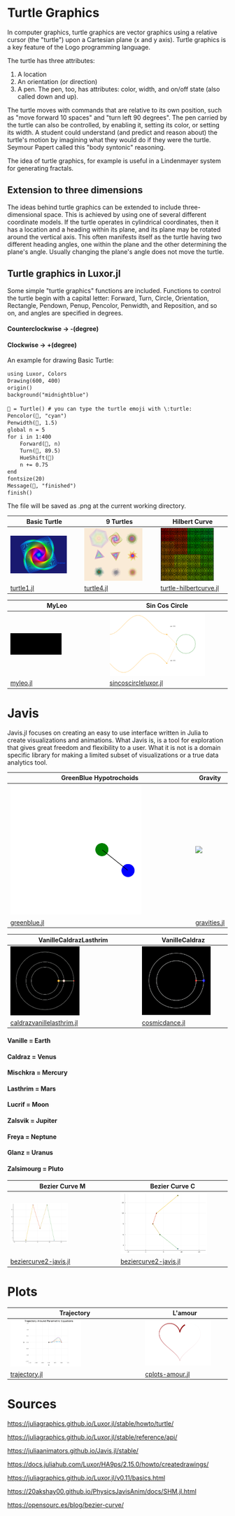 # Turtle Graphics
In computer graphics, turtle graphics are vector graphics using a relative cursor (the "turtle") upon a Cartesian plane (x and y axis). Turtle graphics is a key feature of the Logo programming language.

The turtle has three attributes: 
1. A location
2. An orientation (or direction)
3. A pen. The pen, too, has attributes: color, width, and on/off state (also called down and up). 

The turtle moves with commands that are relative to its own position, such as "move forward 10 spaces" and "turn left 90 degrees". The pen carried by the turtle can also be controlled, by enabling it, setting its color, or setting its width. A student could understand (and predict and reason about) the turtle's motion by imagining what they would do if they were the turtle. Seymour Papert called this "body syntonic" reasoning. 

The idea of turtle graphics, for example is useful in a Lindenmayer system for generating fractals. 

## Extension to three dimensions
The ideas behind turtle graphics can be extended to include three-dimensional space. This is achieved by using one of several different coordinate models. If the turtle operates in cylindrical coordinates, then it has a location and a heading within its plane, and its plane may be rotated around the vertical axis. This often manifests itself as the turtle having two different heading angles, one within the plane and the other determining the plane's angle. Usually changing the plane's angle does not move the turtle. 

## Turtle graphics in Luxor.jl
Some simple "turtle graphics" functions are included. Functions to control the turtle begin with a capital letter: Forward, Turn, Circle, Orientation, Rectangle, Pendown, Penup, Pencolor, Penwidth, and Reposition, and so on, and angles are specified in degrees.

#### Counterclockwise -> -(degree)
#### Clockwise -> +(degree)

An example for drawing Basic Turtle:
```
using Luxor, Colors
Drawing(600, 400)
origin()
background("midnightblue")

🐢 = Turtle() # you can type the turtle emoji with \:turtle:
Pencolor(🐢, "cyan")
Penwidth(🐢, 1.5)
global n = 5
for i in 1:400
    Forward(🐢, n)
    Turn(🐢, 89.5)
    HueShift(🐢)
    n += 0.75
end
fontsize(20)
Message(🐢, "finished")
finish()
```
The file will be saved as .png at the current working directory.


| Basic Turtle | 9 Turtles | Hilbert Curve |
| ------------- | ------------- | ------------- |
| <img src="https://github.com/glanzkaiser/glanzshamzs/blob/main/Julia/images/turtle1.png" width="83%"> | <img src="https://github.com/glanzkaiser/glanzshamzs/blob/main/Julia/images/turtle2.png" width="83%"> | <img src="https://github.com/glanzkaiser/glanzshamzs/blob/main/Julia/images/turtle3.png" width="83%"> | 
| <a href="https://github.com/glanzkaiser/glanzshamzs/blob/main/Julia/Animations/turtle1.jl">turtle1.jl</a> | <a href="https://github.com/glanzkaiser/glanzshamzs/blob/main/Julia/Animations/turtle4.jl">turtle4.jl</a> | <a href="https://github.com/glanzkaiser/glanzshamzs/blob/main/Julia/Animations/turtle-hilbertcurve.jl">turtle-hilbertcurve.jl</a> | 


| MyLeo | Sin Cos Circle | 
| ------------- | ------------- | 
| <img src="https://github.com/glanzkaiser/glanzshamzs/blob/main/Julia/images/myleo.gif" width="55%"> | <img src="https://github.com/glanzkaiser/glanzshamzs/blob/main/Julia/images/sincos%20trig%20white.gif" width="83%"> | 
| <a href="https://github.com/glanzkaiser/glanzshamzs/blob/main/Julia/Animations/myleo.jl">myleo.jl</a> | <a href="https://github.com/glanzkaiser/glanzshamzs/blob/main/Julia/Animations/sincoscircleluxor.jl">sincoscircleluxor.jl</a> | 

# Javis
Javis.jl focuses on creating an easy to use interface written in Julia to create visualizations and animations. What Javis is, is a tool for exploration that gives great freedom and flexibility to a user. What it is not is a domain specific library for making a limited subset of visualizations or a true data analytics tool.


|  GreenBlue Hypotrochoids | Gravity |
| ------------- | ------------- |
| <img src="https://github.com/glanzkaiser/glanzshamzs/blob/main/Julia/images/greenblue.gif" width="73%"> | <img src="https://github.com/glanzkaiser/glanzshamzs/blob/main/Julia/images/gravities.gif" width="73%"> | 
| <a href="https://github.com/glanzkaiser/glanzshamzs/blob/main/Julia/Animations/greenblue.jl">greenblue.jl</a> | <a href="https://github.com/glanzkaiser/glanzshamzs/blob/main/Julia/Animations/gravities.jl">gravities.jl</a> | 

| VanilleCaldrazLasthrim | VanilleCaldraz | 
| ------------- | ------------- | 
| <img src="https://github.com/glanzkaiser/glanzshamzs/blob/main/Julia/images/vcl_dance.gif" width="55%"> | <img src="https://github.com/glanzkaiser/glanzshamzs/blob/main/Julia/images/cosmic_dance2.gif" width="83%"> | 
| <a href="https://github.com/glanzkaiser/glanzshamzs/blob/main/Julia/Animations/caldrazvanillelasthrim.jl">caldrazvanillelasthrim.jl</a> | <a href="https://github.com/glanzkaiser/glanzshamzs/blob/main/Julia/Animations/cosmicdance.jl">cosmicdance.jl</a> | 

#### Vanille = Earth      
#### Caldraz = Venus      
#### Mischkra = Mercury
#### Lasthrim = Mars      
#### Lucrif = Moon
#### Zalsvik = Jupiter
#### Freya = Neptune     
#### Glanz = Uranus 
#### Zalsimourg = Pluto 

| Bezier Curve M | Bezier Curve C | 
| ------------- | ------------- | 
| <img src="https://github.com/glanzkaiser/glanzshamzs/blob/main/Julia/images/bezier_d2-1.gif" width="55%"> | <img src="https://github.com/glanzkaiser/glanzshamzs/blob/main/Julia/images/bezier_c.gif" width="83%"> | 
| <a href="https://github.com/glanzkaiser/glanzshamzs/edit/main/Julia/Animations/beziercurve2-javis.jl">beziercurve2-javis.jl</a> | <a href="https://github.com/glanzkaiser/glanzshamzs/edit/main/Julia/Animations/beziercurve2-javis.jl">beziercurve2-javis.jl</a> | 

# Plots
| Trajectory | L'amour | 
| ------------- | ------------- | 
| <img src="https://github.com/glanzkaiser/glanzshamzs/blob/main/Julia/images/trajectory.gif" width="55%"> | <img src="https://github.com/glanzkaiser/glanzshamzs/blob/main/Julia/images/amour.gif" width="83%"> | 
| <a href="https://github.com/glanzkaiser/glanzshamzs/blob/main/Julia/Animations/trajectory.jl">trajectory.jl</a> | <a href="https://github.com/glanzkaiser/glanzshamzs/blob/main/Julia/Animations/plots-amour.jl">cplots-amour.jl</a> | 

# Sources
https://juliagraphics.github.io/Luxor.jl/stable/howto/turtle/

https://juliagraphics.github.io/Luxor.jl/stable/reference/api/

https://juliaanimators.github.io/Javis.jl/stable/

https://docs.juliahub.com/Luxor/HA9ps/2.15.0/howto/createdrawings/

https://juliagraphics.github.io/Luxor.jl/v0.11/basics.html

https://20akshay00.github.io/PhysicsJavisAnim/docs/SHM.jl.html

https://opensourc.es/blog/bezier-curve/
